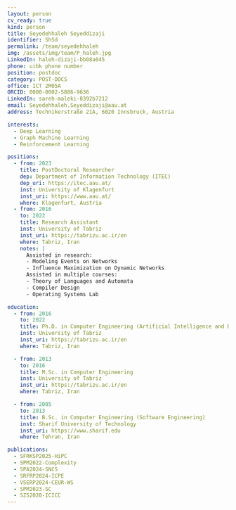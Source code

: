 ```yaml
---
layout: person
cv_ready: true
kind: person
title: Seyedehhaleh Seyeddizaji
identifier: ShSd
permalink: /team/seyedehhaleh
img: /assets/img/team/P_haleh.jpg
LinkedIn: haleh-dizaji-bb08a045
phone: uibk phone number
position: postdoc
category: POST-DOCS
office: ICT 2M05A
ORCID: 0000-0002-5886-9636
LinkedIn: sareh-maleki-8392b7212
email: Seyedehhaleh.Seyeddizaji@aau.at
address: Technikerstraße 21A, 6020 Innsbruck, Austria

interests:
  - Deep Learning
  - Graph Machine Learning
  - Reinforcement Learning

positions:
  - from: 2023
    title: PostDoctoral Researcher
    dep: Department of Information Technology (ITEC)
    dep_uri: https://itec.aau.at/
    inst: University of Klagenfurt
    inst_uri: https://www.aau.at/
    where: Klagenfurt, Austria
  - from: 2016
    to: 2022
    title: Research Assistant
    inst: University of Tabriz
    inst_uri: https://tabrizu.ac.ir/en
    where: Tabriz, Iran
    notes: |
      Assisted in research:
      - Modeling Events on Networks
      - Influence Maximization on Dynamic Networks
      Assisted in multiple courses:
      - Theory of Languages and Automata
      - Compiler Design
      - Operating Systems Lab

education:
  - from: 2016
    to: 2022
    title: Ph.D. in Computer Engineering (Artificial Intelligence and Robotics)
    inst: University of Tabriz
    inst_uri: https://tabrizu.ac.ir/en
    where: Tabriz, Iran

  - from: 2013
    to: 2016
    title: M.Sc. in Computer Engineering
    inst: University of Tabriz
    inst_uri: https://tabrizu.ac.ir/en
    where: Tabriz, Iran

  - from: 2005
    to: 2013
    title: B.Sc. in Computer Engineering (Software Engineering)
    inst: Sharif University of Technology
    inst_uri: https://www.sharif.edu
    where: Tehran, Iran

publications:
  - SFRKSP2025-HiPC
  - SPM2022-Complexity
  - SPA2024-SNCS
  - SRFRP2024-ICPE
  - VSERP2024-CEUR-WS
  - SPM2023-SC
  - SZS2020-ICICC
---
```

